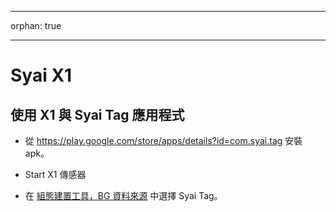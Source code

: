 - - -
orphan: true
- - -

# Syai X1


## 使用 X1 與 Syai Tag 應用程式

-   從 <https://play.google.com/store/apps/details?id=com.syai.tag> 安裝 apk。

-   Start X1 傳感器

- 在 [組態建置工具，BG 資料來源](#Config-Builder-bg-source) 中選擇 Syai Tag。

